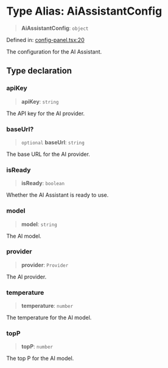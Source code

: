 # Type Alias: AiAssistantConfig

> **AiAssistantConfig**: `object`

Defined in: [config-panel.tsx:20](https://github.com/GeoDaCenter/openassistant/blob/a9f2271d1019f6c25c10dd4b3bdb64fcf16999b2/packages/ui/src/components/config-panel.tsx#L20)

The configuration for the AI Assistant.

## Type declaration

### apiKey

> **apiKey**: `string`

The API key for the AI provider.

### baseUrl?

> `optional` **baseUrl**: `string`

The base URL for the AI provider.

### isReady

> **isReady**: `boolean`

Whether the AI Assistant is ready to use.

### model

> **model**: `string`

The AI model.

### provider

> **provider**: `Provider`

The AI provider.

### temperature

> **temperature**: `number`

The temperature for the AI model.

### topP

> **topP**: `number`

The top P for the AI model.
